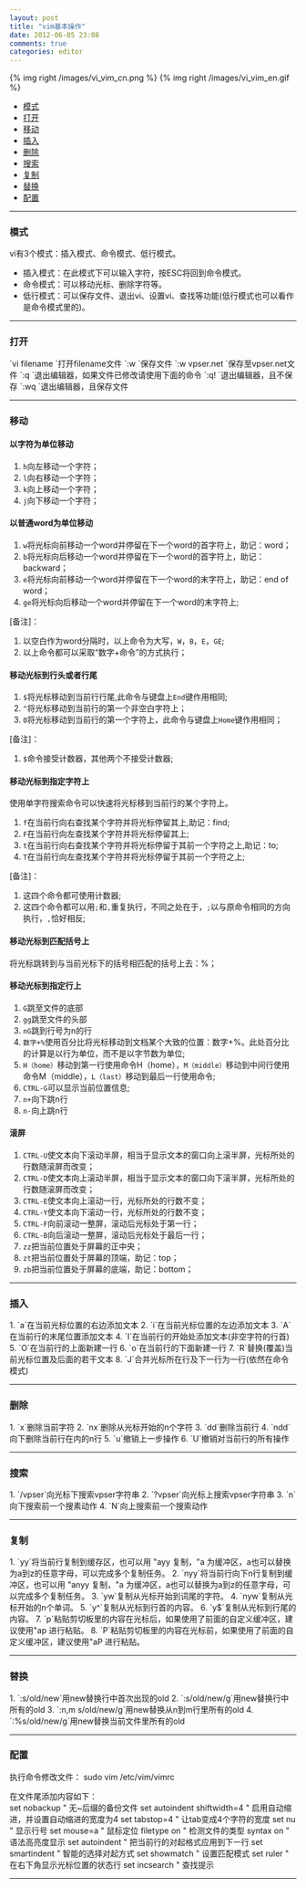 ```yaml
---
layout: post
title: "vim基本操作"
date: 2012-06-05 23:08
comments: true
categories: editor
---
```


{% img right /images/vi_vim_cn.png %}
{% img right /images/vi_vim_en.gif %}

*    [模式](#mode)
*    [打开](#open)
*    [移动](#move)
*    [插入](#insert)
*    [删除](#delete)
*    [搜索](#search)
*    [复制](#copy)
*    [替换](#replace)
*    [配置](#config)

<!---
################################################################################
-->
<hr />
<h3 id="mode">模式</h3>
vi有3个模式：插入模式、命令模式、低行模式。

*    插入模式：在此模式下可以输入字符，按ESC将回到命令模式。
*    命令模式：可以移动光标、删除字符等。
*    低行模式：可以保存文件、退出vi、设置vi、查找等功能(低行模式也可以看作是命令模式里的)。

<!---
################################################################################
-->
<hr />
<h3 id="open">打开</h3>
`vi filename     `打开filename文件    
`:w              `保存文件    
`:w vpser.net    `保存至vpser.net文件    
`:q              `退出编辑器，如果文件已修改请使用下面的命令    
`:q!             `退出编辑器，且不保存    
`:wq             `退出编辑器，且保存文件    

<!---
################################################################################
-->
<hr />
<h3 id="move">移动</h3>

#### 以字符为单位移动 ####
1. `h`向左移动一个字符；
2. `l`向右移动一个字符；
3. `k`向上移动一个字符；
4. `j`向下移动一个字符；

#### 以普通word为单位移动 ####
1. `w`将光标向前移动一个word并停留在下一个word的首字符上，助记：word；
2. `b`将光标向后移动一个word并停留在下一个word的首字符上，助记：backward；
3. `e`将光标向前移动一个word并停留在下一个word的末字符上，助记：end of word；
4. `ge`将光标向后移动一个word并停留在下一个word的末字符上;

[备注]：

1. 以空白作为word分隔时，以上命令为大写，`W`，`B`，`E`，`GE`;
2. 以上命令都可以采取“数字+命令”的方式执行；

#### 移动光标到行头或者行尾 ####
1. `$`将光标移动到当前行行尾,此命令与键盘上`End`键作用相同;
2. `^`将光标移动到当前行的第一个非空白字符上；
3. `0`将光标移动到当前行的第一个字符上，此命令与键盘上`Home`键作用相同；

[备注]：

1. `$`命令接受计数器，其他两个不接受计数器;

#### 移动光标到指定字符上 ####
使用单字符搜索命令可以快速将光标移到当前行的某个字符上。

1. `f`在当前行向右查找某个字符并将光标停留其上,助记：find;
2. `F`在当前行向左查找某个字符并将光标停留其上;
3. `t`在当前行向右查找某个字符并将光标停留于其前一个字符之上,助记：to;
4. `T`在当前行向左查找某个字符并将光标停留于其前一个字符之上;

[备注]：

1. 这四个命令都可使用计数器;
2. 这四个命令都可以用`;`和`,`重复执行，不同之处在于，`;`以与原命令相同的方向执行，`,`恰好相反;

#### 移动光标到匹配括号上 ####
将光标跳转到与当前光标下的括号相匹配的括号上去：%；

#### 移动光标到指定行上 ####
1. `G`跳至文件的底部
2. `gg`跳至文件的头部
3. `nG`跳到行号为n的行
4. `数字+%`使用百分比将光标移动到文档某个大致的位置：数字+%。此处百分比的计算是以行为单位，而不是以字节数为单位;
5. `H（home）`移动到第一行使用命令H（home），`M（middle）`移动到中间行使用命令M（middle），`L（last）`移动到最后一行使用命令;
6. `CTRL-G`可以显示当前位置信息;
7. `n+`向下跳n行
8. `n-`向上跳n行

#### 滚屏 ####
1. `CTRL-U`使文本向下滚动半屏，相当于显示文本的窗口向上滚半屏，光标所处的行数随滚屏而改变；
2. `CTRL-D`使文本向上滚动半屏，相当于显示文本的窗口向下滚半屏，光标所处的行数随滚屏而改变；
3. `CTRL-E`使文本向上滚动一行，光标所处的行数不变；
4. `CTRL-Y`使文本向下滚动一行，光标所处的行数不变；
5. `CTRL-F`向前滚动一整屏，滚动后光标处于第一行；
6. `CTRL-B`向后滚动一整屏，滚动后光标处于最后一行；
7. `zz`把当前位置处于屏幕的正中央；
8. `zt`把当前位置处于屏幕的顶端，助记：top；
9. `zb`把当前位置处于屏幕的底端，助记：bottom；

<!---
################################################################################
-->
<hr />
<h3 id="insert">插入</h3>
1. `a`在当前光标位置的右边添加文本
2. `i`在当前光标位置的左边添加文本
3. `A`在当前行的末尾位置添加文本
4. `I`在当前行的开始处添加文本(非空字符的行首)
5. `O`在当前行的上面新建一行
6. `o`在当前行的下面新建一行
7. `R`替换(覆盖)当前光标位置及后面的若干文本
8. `J`合并光标所在行及下一行为一行(依然在命令模式)

<!---
################################################################################
-->
<hr />
<h3 id="delete">删除</h3>
1. `x`删除当前字符
2. `nx`删除从光标开始的n个字符
3. `dd`删除当前行
4. `ndd`向下删除当前行在内的n行
5. `u`撤销上一步操作
6. `U`撤销对当前行的所有操作

<!---
################################################################################
-->
<hr />
<h3 id="search">搜索</h3>
1. `/vpser`向光标下搜索vpser字符串
2. `?vpser`向光标上搜索vpser字符串
3. `n`向下搜索前一个搜素动作
4. `N`向上搜索前一个搜索动作

<!---
################################################################################
-->
<hr />
<h3 id="copy">复制</h3>
1. `yy`将当前行复制到缓存区，也可以用 "ayy 复制，"a 为缓冲区，a也可以替换为a到z的任意字母，可以完成多个复制任务。
2. `nyy`将当前行向下n行复制到缓冲区，也可以用 "anyy 复制，"a 为缓冲区，a也可以替换为a到z的任意字母，可以完成多个复制任务。
3. `yw`复制从光标开始到词尾的字符。
4. `nyw`复制从光标开始的n个单词。
5. `y^`复制从光标到行首的内容。
6. `y$`复制从光标到行尾的内容。
7. `p`粘贴剪切板里的内容在光标后，如果使用了前面的自定义缓冲区，建议使用"ap 进行粘贴。
8. `P`粘贴剪切板里的内容在光标前，如果使用了前面的自定义缓冲区，建议使用"aP 进行粘贴。

<!---
################################################################################
-->
<hr />
<h3 id="replace">替换</h3>
1. `:s/old/new`用new替换行中首次出现的old
2. `:s/old/new/g`用new替换行中所有的old
3. `:n,m s/old/new/g`用new替换从n到m行里所有的old
4. `:%s/old/new/g`用new替换当前文件里所有的old

<!---
################################################################################
-->
<hr />
<h3 id="config">配置</h3>
执行命令修改文件：    
	sudo vim /etc/vim/vimrc

在文件尾添加内容如下：    
	set nobackup                           " 无~后缀的备份文件
	set autoindent shiftwidth=4            " 启用自动缩进，并设置自动缩进的宽度为4
	set tabstop=4                          " 让tab变成4个字符的宽度
	set nu                                 " 显示行号
	set mouse=a                            " 鼠标定位
	filetype on                            " 检测文件的类型
	syntax on                              " 语法高亮度显示
	set autoindent                         " 把当前行的对起格式应用到下一行
	set smartindent                        " 智能的选择对起方式
	set showmatch                          " 设置匹配模式
	set ruler                              " 在右下角显示光标位置的状态行
	set incsearch                          " 查找提示
<hr />

